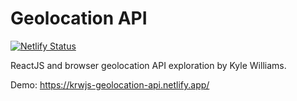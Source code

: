 # Geolocation API

[![Netlify Status](https://api.netlify.com/api/v1/badges/68cc9164-4cd4-4131-b941-91f4dc05c192/deploy-status)](https://app.netlify.com/sites/krwjs-geolocation-api/deploys)

ReactJS and browser geolocation API exploration by Kyle Williams.

Demo: https://krwjs-geolocation-api.netlify.app/
